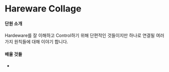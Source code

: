 # Hareware Collage

#### 단원 소개
Hardeware를 잘 이해하고 Control하기 위해 단편적인 것들이지만 하나로 연결될 여러가지 원칙들에 대해 이야기 합니다.

#### 배울 것들
-
